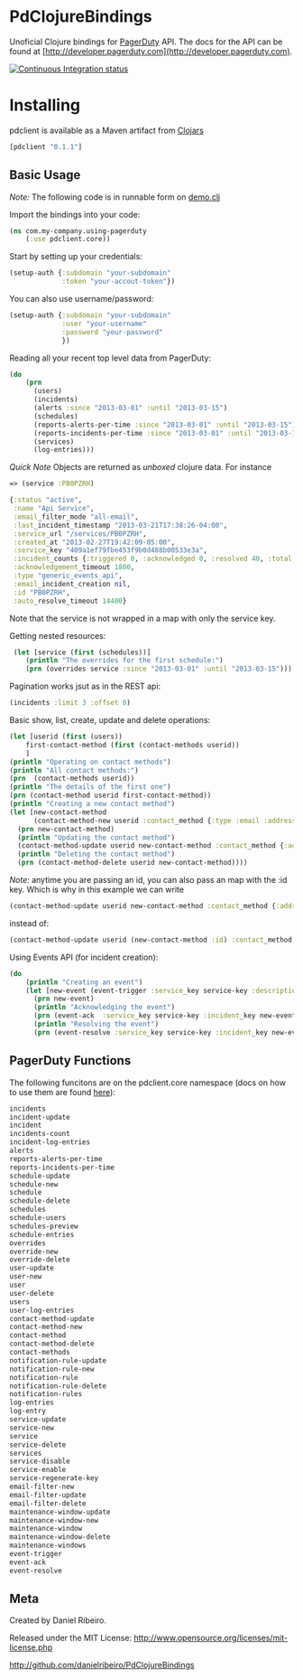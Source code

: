 # PdClojureBindings

Unoficial Clojure bindings for [PagerDuty](http://www.pagerduty.com) API. The docs for the API can be found at [http://developer.pagerduty.com](http://developer.pagerduty.com).

[![Continuous Integration status](https://travis-ci.org/danielribeiro/PdClojureBindings.png?branch=master)](https://travis-ci.org/danielribeiro/PdClojureBindings)

# Installing

pdclient is available as a Maven artifact from [Clojars](https://clojars.org/pdclient)

```clojure
[pdclient "0.1.1"]
```

## Basic Usage

*Note:* The following code is in runnable form on [demo.clj](https://github.com/danielribeiro/PdClojureBindings/blob/master/src/pdclient/demo.clj)

Import the bindings into your code:

```clojure
(ns com.my-company.using-pagerduty
    (:use pdclient.core))
```


Start by setting up your credentials:

```clojure
(setup-auth {:subdomain "your-subdomain"
             :token "your-accout-token"})
 ```

You can also use username/password:

```clojure
(setup-auth {:subdomain "your-subdomain"
             :user "your-username"
             :password "your-password"
             })
 ```

Reading all your recent top level data from PagerDuty:

```clojure
(do
    (prn
      (users)
      (incidents)
      (alerts :since "2013-03-01" :until "2013-03-15")
      (schedules)
      (reports-alerts-per-time :since "2013-03-01" :until "2013-03-15")
      (reports-incidents-per-time :since "2013-03-01" :until "2013-03-15" )
      (services)
      (log-entries)))
```

*Quick Note* Objects are returned as *unboxed* clojure data. For instance
```clojure
=> (service :PB0PZRH)

{:status "active",
 :name "Api Service",
 :email_filter_mode "all-email",
 :last_incident_timestamp "2013-03-21T17:38:26-04:00",
 :service_url "/services/PB0PZRH",
 :created_at "2013-02-27T19:42:09-05:00",
 :service_key "409a1ef79fbe453f9b0d488b00533e3a",
 :incident_counts {:triggered 0, :acknowledged 0, :resolved 40, :total 40},
 :acknowledgement_timeout 1800,
 :type "generic_events_api",
 :email_incident_creation nil,
 :id "PB0PZRH",
 :auto_resolve_timeout 14400}
```

Note that the service is not wrapped in a map with only the service key.

Getting nested resources:

```clojure
 (let [service (first (schedules))]
    (println "The overrides for the first schedule:")
    (prn (overrides service :since "2013-03-01" :until "2013-03-15")))
```

Pagination works jsut as in the REST api:

```clojure
(incidents :limit 3 :offset 0)
```

Basic show, list, create, update and delete operations:

```clojure
(let [userid (first (users))
    first-contact-method (first (contact-methods userid))
    ]
(println "Operating on contact methods")
(println "All contact methods:")
(prn  (contact-methods userid))
(println "The details of the first one")
(prn (contact-method userid first-contact-method))
(println "Creating a new contact method")
(let [new-contact-method
      (contact-method-new userid :contact_method {:type :email :address "rich_hickey@example.com"} )]
  (prn new-contact-method)
  (println "Updating the contact method")
  (contact-method-update userid new-contact-method :contact_method {:address "not_rich_hickey@example.com" })
  (println "Deleting the contact method")
  (prn (contact-method-delete userid new-contact-method))))
```

*Note:* anytime you are passing an id, you can also pass an map with the :id key. Which is why in this example we can write

```clojure
(contact-method-update userid new-contact-method :contact_method {:address "not_rich_hickey@example.com" })
```

instead of:

```clojure
(contact-method-update userid (new-contact-method :id) :contact_method {:address "not_rich_hickey@example.com" })
```

Using Events API (for incident creation):

```clojure
(do
    (println "Creating an event")
    (let [new-event (event-trigger :service_key service-key :description "clojure really rocks")]
      (prn new-event)
      (println "Acknowledging the event")
      (prn (event-ack  :service_key service-key :incident_key new-event))
      (println "Resolving the event")
      (prn (event-resolve :service_key service-key :incident_key new-event))))
```

## PagerDuty Functions

The following funcitons are on the pdclient.core namespace (docs on how to use them are found [here](http://developer.pagerduty.com)):

```clojure
incidents
incident-update
incident
incidents-count
incident-log-entries
alerts
reports-alerts-per-time
reports-incidents-per-time
schedule-update
schedule-new
schedule
schedule-delete
schedules
schedule-users
schedules-preview
schedule-entries
overrides
override-new
override-delete
user-update
user-new
user
user-delete
users
user-log-entries
contact-method-update
contact-method-new
contact-method
contact-method-delete
contact-methods
notification-rule-update
notification-rule-new
notification-rule
notification-rule-delete
notification-rules
log-entries
log-entry
service-update
service-new
service
service-delete
services
service-disable
service-enable
service-regenerate-key
email-filter-new
email-filter-update
email-filter-delete
maintenance-window-update
maintenance-window-new
maintenance-window
maintenance-window-delete
maintenance-windows
event-trigger
event-ack
event-resolve
```

## Meta

Created by Daniel Ribeiro.

Released under the MIT License: http://www.opensource.org/licenses/mit-license.php

http://github.com/danielribeiro/PdClojureBindings